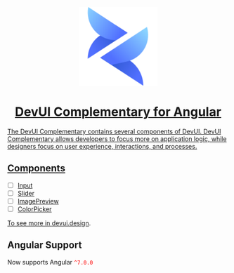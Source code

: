 <p align="center"><a href="https://devui.design/home" target="_blank" rel="noopener noreferrer"><img alt="DevUI Logo" src="logo.svg" width="180" style="max-width:100%;">
</p>


<h1 align="center">DevUI Complementary for Angular</h1>
The DevUI Complementary contains several components of DevUI. DevUI Complementary allows developers to focus more on application logic, while designers focus on user experience, interactions, and processes.

## Components

- [ ] Input
- [ ] Slider
- [ ] ImagePreview
- [ ] ColorPicker

To see more in [devui.design](https://devui.design/home).

## Angular Support

Now supports Angular <font color=red>`^7.0.0`</font>
